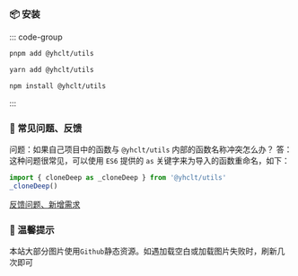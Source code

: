 <!-- <script setup>
import describe from './describe.vue'
import tags from './tags.vue'
</script> -->

<!-- <ClientOnly>
  <describe />
  <wordcloud/>
</ClientOnly> -->

<!-- ## 🏷️ 标签

<tags :className="'type-it1'" :values="['支持Vue3']" />
<tags :className="'type-it2'" :tagNameList="['浏览器']" :values="['支持任意运行在浏览器的JS语言']" :speed="100" />
<tags :className="'type-it3'" :tagNameList="['Node']" :values="['支持NodeJs']" /> -->

### 📦 安装

::: code-group

```bash [pnpm]
pnpm add @yhclt/utils
```

```bash [yarn]
yarn add @yhclt/utils
```

```bash [npm]
npm install @yhclt/utils
```

:::

### 🤔 常见问题、反馈

问题：如果自己项目中的函数与 `@yhclt/utils` 内部的函数名称冲突怎么办？
答：这种问题很常见，可以使用 `ES6` 提供的 `as` 关键字来为导入的函数重命名，如下：

```ts
import { cloneDeep as _cloneDeep } from '@yhclt/utils'
_cloneDeep()
```

[反馈问题、新增需求](https://github.com/Joetoo/yhclt/issues/new)

### 🔔 温馨提示

本站大部分图片使用`Github`静态资源。如遇加载空白或加载图片失败时，刷新几次即可
